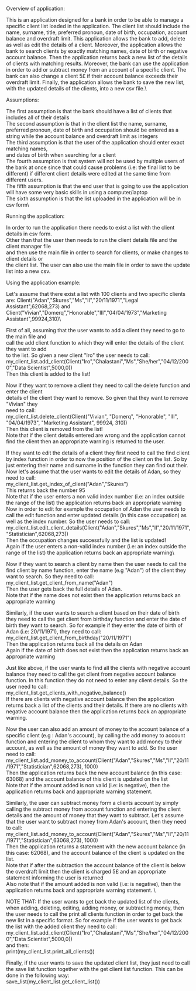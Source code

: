 Overview of application: 

This is an application designed for a bank in order to be able to manage a specific client 
list loaded in the application. The client list should include the name, surname, title,
preferred pronoun, date of birth, occupation, account balance and overdraft limit.
This application allows the bank to add, delete as well as edit the details
of a client. Moreover, the application allows the bank to search clients by
exactly matching names, date of birth or negative account balance. Then the application
returns back a new list of the details of clients with matching results. Moreover, the 
bank can use the application in order to add or subtract money from an account of a specific
client. The bank can also change a client 5£ if their account balance exceeds their
overdraft limit. Finally, the application allows the bank to save the new list, with 
the updated details of the clients, into a new csv file.\

Assumptions:

The first assumption is that the bank should have a list of clients that includes all of their details\
The second assumption is that in the client list the name, surname, preferred pronoun, date
of birth and occupation should be entered as a string while the account balance and overdraft
limit as integers\
The third assumption is that the user of the application should enter exact matching names,\
and dates of birth when searching for a client\
The fourth assumption is that system will not be used by multiple users of the bank at once 
since that could cause problems (i.e: the final list to be different) if different client details
were edited at the same time from different users.\
The fifth assumption is that the end user that is going to use the application will have some
very basic skills in using a computer/laptop\
The sixth assumption is that the list uploaded in the application will be in csv form\

Running the application:

In order to run the application there needs to exist a list with the client details in csv form. \
Other than that the user then needs to run the client details file and the client manager file \
and then use the main file in order to search for clients, or make changes to client details or\
the client list. The user can also use the main file in order to save the update list into a new csv. 

Using the application example: 

Let's assume that there exist a list with 100 clients and two specific clients are: 
Client("Adan","Skures","Ms","II","20/11/1971","Legal Assistant",62068,273) and\
Client("Vivian","Domerq","Honorable","III","04/04/1973","Marketing Assistant",99924,310)\

First of all, assuming that the user wants to add a client they need to go to the main file and\
call the add client function to which they will enter the details of the client they want to add \
to the list. So given a new client "Iro" the user needs to call: 
my_client_list.add_client(Client("Iro","Chalastani","Ms","She/her","04/12/2000","Data Scientist",5000,0))\
Then this client is added to the list!

Now if they want to remove a client they need to call the delete function and enter the client\
details of the client they want to remove. So given that they want to remove "Vivian" they\
need to call:\
my_client_list.delete_client(Client("Vivian", "Domerq", "Honorable", "III", "04/04/1973", "Marketing Assistant", 99924, 310))\
Then this client is removed from the list!\
Note that if the client details entered are wrong and the application cannot find the client then an
appropriate warning is returned to the user. 

If they want to edit the details of a client they first need to call the find client by index function in order to 
now the position of the client on the list. So by just entering their name and surname in the function they 
can find out their. Now let's assume that the user wants to edit the details of Adan, so they need to call:\
my_client_list.get_index_of_client("Adan","Skures")\
This returns back the number 95\
Note that if the user enters a non valid index number (i.e: an index outside the range of the list)
the application returns back an appropriate warning\
Now in order to edit for example the occupation of Adan the user needs to call the edit function
and enter updated details (in this case occupation) as well as the index number. So the user needs to call:\
 my_client_list.edit_client_details(Client("Adan","Skures","Ms","II","20/11/1971","Statistician",62068,273))\
Then the occupation changes successfully and the list is updated!\
Again if the user enters a non-valid index number (i.e: an index outside the range of the list)
the application returns back an appropriate warning\

Now if they want to search a client by name then the user needs to call the find client by name function, 
enter the name (e.g "Adan") of the client they want to search. So they need to call:\
my_client_list.get_client_from_name("Adan")\
Then the user gets back the full details of Adan.\
Note that if the name does not exist then the application returns back an appropriate warning

Similarly, if the user wants to search a client based on their date of birth they need to call the
get client from birthday function and enter the date of birth they want to search. So for
example if they enter the date of birth of Adan (i.e: 20/11/1971), they need to call:\
my_client_list.get_client_from_birthday("20/11/1971")\
Then the application returns back all the details on Adan\
Again if the date of birth does not exist then the application returns back an appropriate 
warning

Just like above, if the user wants to find all the clients with negative account balance they 
need to call the get client from negative account balance function. In this function they do
not need to enter any client details. So the user need to call:\
my_client_list.get_clients_with_negative_balance()\
If there are clients with negative account balance then the application returns back a list of
the clients and their details. If there are no clients with negative account balance then the 
application returns back an appropriate warning. 

Now the user can also add an amount of money to the account balance of a specific client (e.g : Adan's account), by 
calling the add money to account function and entering the client to whom they want to
add money to their account, as well as the amount of money they want to add. So the user 
need to call:\
my_client_list.add_money_to_account(Client("Adan","Skures","Ms","II","20/11/1971","Statistician",62068,273), 1000)\
Then the application returns back the new account balance (in this case: 63068) and the account balance of this client is updated on the list\
Note that if the amount added is non valid (i.e: is negative), then the application returns back 
and appropriate warning statement. 

Similarly, the user can subtract money form a clients account by simply calling the subtract 
money from account function and entering the client details and the amount of money that they 
want to subtract. Let's assume that the user want to subtract money from Adan's account, 
then they need to call: 
my_client_list.add_money_to_account(Client("Adan","Skures","Ms","II","20/11/1971","Statistician",63068,273), 1000)\
Then the application returns a statement with the new account balance (in this case: 62068), and the account
balance of the client is updated on the list.\
Note that if after the subtraction the account balance of the client is below the overdraft
limit then the client is charged 5£ and an appropriate statement informing the user is returned\
Also note that if the amount added is non valid (i.e: is negative), then the application returns back 
and appropriate warning statement. \

NOTE THAT: If the user wants to get back the updated list of the clients, when adding, deleting,
editing, adding money, or subtracting money, then the user needs to call the print all clients function in order to get back the new list in a specific format. So for example if the 
user wants to get back the list with the added client they need to call:\
my_client_list.add_client(Client("Iro","Chalastani","Ms","She/her","04/12/2000","Data Scientist",5000,0))\
and then:\
print(my_client_list.print_all_clients())

Finally, if the user wants to save the updated client list, they just need to call the 
save list function together with the get client list function. This can be done in the following 
way:\
save_list(my_client_list.get_client_list())


